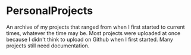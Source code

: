 # PersonalProjects
An archive of my projects that ranged from when I first started to current times, whatever the time may be.
Most projects were uploaded at once because I didn't think to upload on Github when I first started.
Many projects still need documentation.
